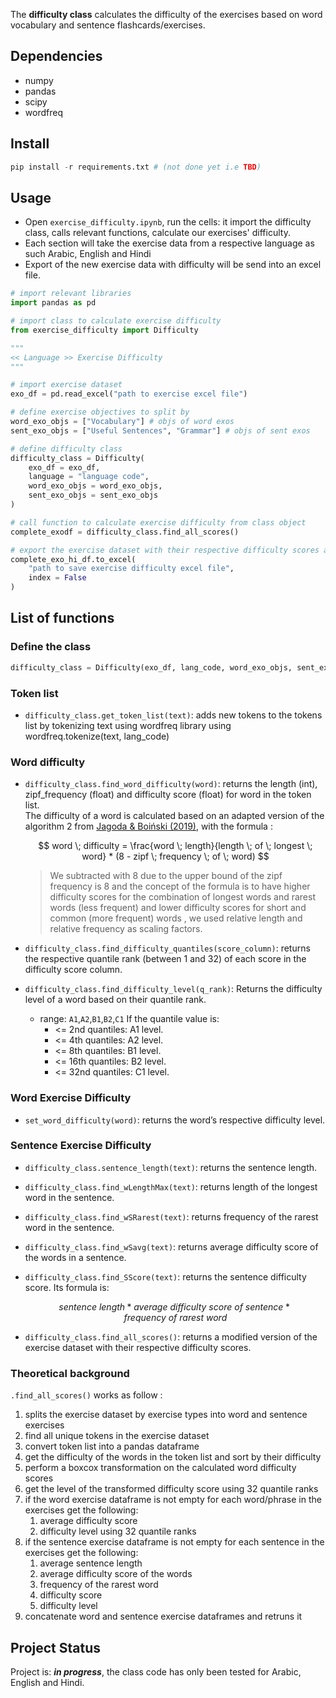 The **difficulty class** calculates the difficulty of the exercises based on word vocabulary and sentence flashcards/exercises.

## Dependencies

- numpy
- pandas
- scipy
- wordfreq

<!-- If you have screenshots you'd like to share, include them here. -->

## Install

```python
pip install -r requirements.txt # (not done yet i.e TBD)
```

## Usage

- Open `exercise_difficulty.ipynb`, run the cells: it import the difficulty class, calls relevant functions, calculate our exercises' difficulty.
- Each section will take the exercise data from a respective language as such Arabic, English and Hindi
- Export of the new exercise data with difficulty will be send into an excel file.

```python
# import relevant libraries
import pandas as pd

# import class to calculate exercise difficulty
from exercise_difficulty import Difficulty

"""
<< Language >> Exercise Difficulty
"""

# import exercise dataset
exo_df = pd.read_excel("path to exercise excel file")

# define exercise objectives to split by
word_exo_objs = ["Vocabulary"] # objs of word exos
sent_exo_objs = ["Useful Sentences", "Grammar"] # objs of sent exos

# define difficulty class
difficulty_class = Difficulty(
    exo_df = exo_df, 
    language = "language code", 
    word_exo_objs = word_exo_objs, 
    sent_exo_objs = sent_exo_objs
)

# call function to calculate exercise difficulty from class object
complete_exodf = difficulty_class.find_all_scores()

# export the exercise dataset with their respective difficulty scores as an excel file
complete_exo_hi_df.to_excel(
    "path to save exercise difficulty excel file", 
    index = False
)
```

## List of functions

### Define the class

```python
difficulty_class = Difficulty(exo_df, lang_code, word_exo_objs, sent_exo_objs)
```

### Token list

* `difficulty_class.get_token_list(text)`: adds new tokens to the tokens list by tokenizing text using wordfreq library using wordfreq.tokenize(text, lang_code)

### Word difficulty

* `difficulty_class.find_word_difficulty(word)`: returns the length (int), zipf_frequency (float) and difficulty score (float) for word in the token list. <br>The difficulty of a word is calculated based on an adapted version of the algorithm 2 from [Jagoda & Boiński (2019)](https://www.researchgate.net/publication/322996917_Assessing_Word_Difficulty_for_Quiz-Like_Game), with the formula :

    $$
    word \; difficulty = \frac{word \; length}{length \; of \; longest \; word} * (8 - zipf \; frequency \; of \; word)
    $$
    
    > We subtracted with 8 due to the upper bound of the zipf frequency is 8 and the concept of the formula is to have higher difficulty scores for the combination of longest words and rarest words (less frequent) and lower difficulty scores for short and common (more frequent) words , we used relative length and relative frequency as scaling factors.

* `difficulty_class.find_difficulty_quantiles(score_column)`: returns the respective quantile rank (between 1 and 32) of each score in the difficulty score column.

* `difficulty_class.find_difficulty_level(q_rank)`: Returns the difficulty level of a word based on their quantile rank.
  * range: `A1`,`A2`,`B1`,`B2`,`C1`
    If the quantile value is:
    - <= 2nd quantiles: A1 level.
    - <= 4th quantiles: A2 level.
    - <= 8th quantiles: B1 level.
    - <= 16th quantiles: B2 level.
    - <= 32nd quantiles: C1 level.

### Word Exercise Difficulty

* `set_word_difficulty(word)`: returns the word’s respective difficulty level.

### Sentence Exercise Difficulty

* `difficulty_class.sentence_length(text)`: returns the sentence length.
* `difficulty_class.find_wLengthMax(text)`: returns length of the longest word in the sentence.
* `difficulty_class.find_wSRarest(text)`: returns frequency of the rarest word in the sentence.
* `difficulty_class.find_wSavg(text)`: returns average difficulty score of the words in a sentence.
* `difficulty_class.find_SScore(text)`: returns the sentence difficulty score. Its formula is:

    $$
    sentence \ length * average \ difficulty \ score \ of \ sentence * frequency \ of \ rarest \ word
    $$

* `difficulty_class.find_all_scores()`: returns a modified version of the exercise dataset with their respective difficulty scores.

### Theoretical background
`.find_all_scores()` works as follow :
1. splits the exercise dataset by exercise types into word and sentence exercises
2. find all unique tokens in the exercise dataset
3. convert token list into a pandas dataframe
4. get the difficulty of the words in the token list and sort by their difficulty
5. perform a boxcox transformation on the calculated word difficulty scores
6. get the level of the transformed difficulty score using 32 quantile ranks
7. if the word exercise dataframe is not empty for each word/phrase in the exercises get the following:   
   1. average difficulty score
   2. difficulty level using 32 quantile ranks
8. if the sentence exercise dataframe is not empty for each sentence in the exercises get the following:
   1. average sentence length
   2. average difficulty score of the words
   3. frequency of the rarest word
   4. difficulty score
   5. difficulty level
9. concatenate word and sentence exercise dataframes and retruns it

## Project Status
Project is: _**in progress**_, the class code has only been tested for Arabic, English and Hindi.
